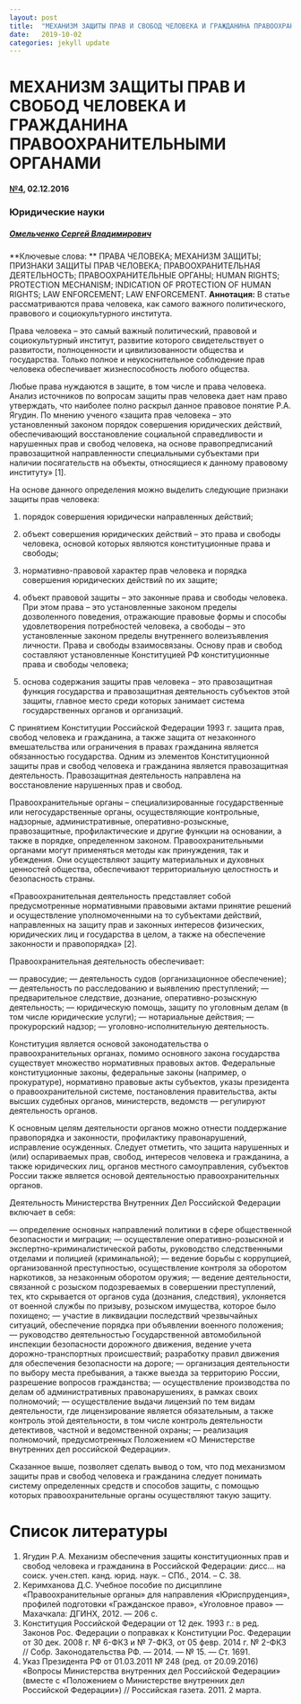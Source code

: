 ```yaml
---
layout: post
title:  "МЕХАНИЗМ ЗАЩИТЫ ПРАВ И СВОБОД ЧЕЛОВЕКА И ГРАЖДАНИНА ПРАВООХРАНИТЕЛЬНЫМИ ОРГАНАМИ"
date:   2019-10-02
categories: jekyll update
---
```




##
# МЕХАНИЗМ ЗАЩИТЫ ПРАВ И СВОБОД ЧЕЛОВЕКА И ГРАЖДАНИНА ПРАВООХРАНИТЕЛЬНЫМИ ОРГАНАМИ

#### [№4](http://novaum.ru/archive/number-4), 02.12.2016

### Юридические науки

##### [Омельченко Сергей Владимирович](http://novaum.ru/author/id51)

**Ключевые слова: ** ПРАВА ЧЕЛОВЕКА; МЕХАНИЗМ ЗАЩИТЫ; ПРИЗНАКИ ЗАЩИТЫ ПРАВ ЧЕЛОВЕКА; ПРАВООХРАНИТЕЛЬНАЯ ДЕЯТЕЛЬНОСТЬ; ПРАВООХРАНИТЕЛЬНЫЕ ОРГАНЫ; HUMAN RIGHTS; PROTECTION MECHANISM; INDICATION OF PROTECTION OF HUMAN RIGHTS; LAW ENFORCEMENT; LAW ENFORCEMENT.
**Аннотация:**  В статье рассматриваются права человека, как самого важного политического, правового и социокультурного института.

Права человека – это самый важный политический, правовой и социокультурный институт, развитие которого свидетельствует о развитости, полноценности и цивилизованности общества и государства. Только полное и неукоснительное соблюдение прав человека обеспечивает жизнеспособность любого общества.

Любые права нуждаются в защите, в том числе и права человека. Анализ источников по вопросам защиты прав человека дает нам право утверждать, что наиболее полно раскрыл данное правовое понятие Р.А. Ягудин. По мнению ученого «защита прав человека – это установленный законом порядок совершения юридических действий, обеспечивающий восстановление социальной справедливости и нарушенных прав и свобод человека, на основе правопредписаний правозащитной направленности специальными субъектами при наличии посягательств на объекты, относящиеся к данному правовому институту» [1].

На основе данного определения можно выделить следующие признаки защиты прав человека:

1) порядок совершения юридически направленных действий;

2) объект совершения юридических действий – это права и свободы человека, основой которых являются конституционные права и свободы;

3) нормативно-правовой характер прав человека и порядка совершения юридических действий по их защите;

4) объект правовой защиты – это законные права и свободы человека. При этом права – это установленные законом пределы дозволенного поведения, отражающие правовые формы и способы удовлетворения потребностей человека, а свободы – это установленные законом пределы внутреннего волеизъявления личности. Права и свободы взаимосвязаны. Основу прав и свобод составляют установленные Конституцией РФ конституционные права и свободы человека;

5) основа содержания защиты прав человека – это правозащитная функция государства и правозащитная деятельность субъектов этой защиты, главное место среди которых занимает система государственных органов и организаций.

С принятием Конституции Российской Федерации 1993 г. защита прав, свобод человека и гражданина, а также защита от незаконного вмешательства или ограничения в правах гражданина является обязанностью государства. Одним из элементов Конституционной защиты прав и свобод человека и гражданина является правозащитная деятельность. Правозащитная деятельность направлена на восстановление нарушенных прав и свобод.

Правоохранительные органы – специализированные государственные или негосударственные органы, осуществляющие контрольные, надзорные, административные, оперативно-розыскные, правозащитные, профилактические и другие функции на основании, а также в порядке, определенном законом. Правоохранительными органами могут применяться методы как принуждения, так и убеждения. Они осуществляют защиту материальных и духовных ценностей общества, обеспечивают территориальную целостность и безопасность страны.

«Правоохранительная деятельность представляет собой предусмотренные нормативными правовыми актами принятие решений и осуществление уполномоченными на то субъектами действий, направленных на защиту прав и законных интересов физических, юридических лиц и государства в целом, а также на обеспечение законности и правопорядка» [2].

Правоохранительная деятельность обеспечивает:

— правосудие;
— деятельность судов (организационное обеспечение);
— деятельность по расследованию и выявлению преступлений;
— предварительное следствие, дознание, оперативно-розыскную деятельность;
— юридическую помощь, защиту по уголовным делам (в том числе юридические услуги);
— нотариальные действия;
— прокурорский надзор;
— уголовно-исполнительную деятельность.

Конституция является основой законодательства о правоохранительных органах, помимо основного закона государства существует множество нормативных правовых актов. Федеральные конституционные законы, федеральные законы (например, о прокуратуре), нормативно правовые акты субъектов, указы президента о правоохранительной системе, постановления правительства, акты высших судебных органов, министерств, ведомств — регулируют деятельность органов.

К основным целям деятельности органов можно отнести поддержание правопорядка и законности, профилактику правонарушений, исправление осужденных. Следует отметить, что защита нарушенных и (или) оспариваемых прав, свобод, интересов человека и гражданина, а также юридических лиц, органов местного самоуправления, субъектов России также является основой деятельностью правоохранительных органов.

Деятельность Министерства Внутренних Дел Российской Федерации включает в себя:

— определение основных направлений политики в сфере общественной безопасности и миграции;
— осуществление оперативно-розыскной и экспертно-криминалистической работы, руководство следственными отделами и полицией (криминальной);
— ведение борьбы с коррупцией, организованной преступностью, осуществление контроля за оборотом наркотиков, за незаконным оборотом оружия;
— ведение деятельности, связанной с розыском подозреваемых в совершении преступлений, тех, кто скрывается от органов суда (дознания, следствия), уклоняется от военной службы по призыву, розыском имущества, которое было похищено;
— участие в ликвидации последствий чрезвычайных ситуаций, обеспечение порядка при объявлении военного положения;
— руководство деятельностью Государственной автомобильной инспекции безопасности дорожного движения, ведение учета дорожно-транспортных происшествий; разработку правил движения для обеспечения безопасности на дороге;
— организация деятельности по выбору места пребывания, а также выезда за территорию России, разрешение вопросов гражданства;
— осуществление производства по делам об административных правонарушениях, в рамках своих полномочий;
— осуществление выдачи лицензий по тем видам деятельности, где лицензирование является обязательным, а также контроль этой деятельности, в том числе контроль деятельности детективов, частной и ведомственной охраны;
— реализация полномочий, предусмотренных Положением «О Министерстве внутренних дел российской Федерации».

Сказанное выше, позволяет сделать вывод о том, что под механизмом защиты прав и свобод человека и гражданина следует понимать систему определенных средств и способов защиты, с помощью которых правоохранительные органы осуществляют такую защиту.

##
# Список литературы

1. Ягудин Р.А. Механизм обеспечения защиты конституционных прав и свобод человека и гражданина в Российской Федерации: дисс… на соиск. учен.степ. канд. юрид. наук. – СПб., 2014. – С. 38.
2. Керимханова Д.С. Учебное пособие по дисциплине «Правоохранительные органы» для направления «Юриспруденция», профилей подготовки «Гражданское право», «Уголовное право» — Махачкала: ДГИНХ, 2012. — 206 с.
3. Конституция Российской Федерации от 12 дек. 1993 г.: в ред. Законов Рос. Федерации о поправках к Конституции Рос. Федерации от 30 дек. 2008 г. № 6-ФКЗ и № 7-ФКЗ, от 05 февр. 2014 г. № 2-ФКЗ // Собр. Законодательства РФ. — 2014. — № 15. — Ст. 1691.
4. Указ Президента РФ от 01.03.2011 № 248 (ред. от 20.09.2016) «Вопросы Министерства внутренних дел Российской Федерации» (вместе с «Положением о Министерстве внутренних дел Российской Федерации») // Российская газета. 2011. 2 марта.